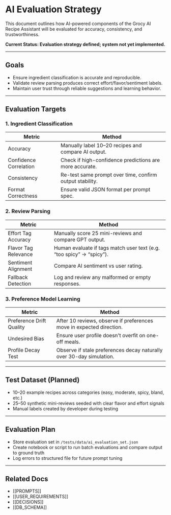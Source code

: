 
# AI Evaluation Strategy

This document outlines how AI-powered components of the Grocy AI Recipe Assistant will be evaluated for accuracy, consistency, and trustworthiness.

**Current Status: Evaluation strategy defined; system not yet implemented.**

---

## Goals

- Ensure ingredient classification is accurate and reproducible.
- Validate review parsing produces correct effort/flavor/sentiment labels.
- Maintain user trust through reliable suggestions and learning behavior.

---

## Evaluation Targets

### 1. Ingredient Classification

| Metric         | Method |
|----------------|--------|
| Accuracy       | Manually label 10–20 recipes and compare AI output. |
| Confidence Correlation | Check if high-confidence predictions are more accurate. |
| Consistency    | Re-test same prompt over time, confirm output stability. |
| Format Correctness | Ensure valid JSON format per prompt spec. |

### 2. Review Parsing

| Metric         | Method |
|----------------|--------|
| Effort Tag Accuracy | Manually score 25 mini-reviews and compare GPT output. |
| Flavor Tag Relevance | Human evaluate if tags match user text (e.g. “too spicy” → “spicy”). |
| Sentiment Alignment | Compare AI sentiment vs user rating. |
| Fallback Detection | Log and review any malformed or empty responses. |

### 3. Preference Model Learning

| Metric              | Method |
|---------------------|--------|
| Preference Drift Quality | After 10 reviews, observe if preferences move in expected direction. |
| Undesired Bias      | Ensure user profile doesn't overfit on one-off meals. |
| Profile Decay Test  | Observe if stale preferences decay naturally over 30-day simulation. |

---

## Test Dataset (Planned)

- 10–20 example recipes across categories (easy, moderate, spicy, bland, etc.)
- 25–50 synthetic mini-reviews seeded with clear flavor and effort signals
- Manual labels created by developer during testing

---

## Evaluation Plan

- Store evaluation set in `/tests/data/ai_evaluation_set.json`
- Create notebook or script to run batch evaluations and compare output to ground truth
- Log errors to structured file for future prompt tuning

---

## Related Docs

- [[PROMPTS]]
- [[USER_REQUIREMENTS]]
- [[DECISIONS]]
- [[DB_SCHEMA]]
